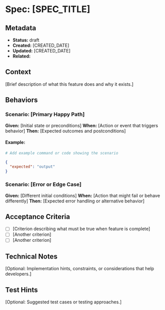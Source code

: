 # Spec: [SPEC_TITLE]

## Metadata

- **Status:** draft
- **Created:** [CREATED_DATE]
- **Updated:** [CREATED_DATE]
- **Related:**

## Context

[Brief description of what this feature does and why it exists.]

## Behaviors

### Scenario: [Primary Happy Path]

**Given:** [Initial state or preconditions]
**When:** [Action or event that triggers behavior]
**Then:** [Expected outcomes and postconditions]

#### Example:

```bash
# Add example command or code showing the scenario
```

```json
{
  "expected": "output"
}
```

### Scenario: [Error or Edge Case]

**Given:** [Different initial conditions]
**When:** [Action that might fail or behave differently]
**Then:** [Expected error handling or alternative behavior]

## Acceptance Criteria

- [ ] [Criterion describing what must be true when feature is complete]
- [ ] [Another criterion]
- [ ] [Another criterion]

## Technical Notes

[Optional: Implementation hints, constraints, or considerations that help developers.]

## Test Hints

[Optional: Suggested test cases or testing approaches.]
